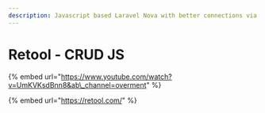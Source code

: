 ```yaml
---
description: Javascript based Laravel Nova with better connections via APIs
---
```


# Retool - CRUD JS

{% embed url="https://www.youtube.com/watch?v=UmKVKsdBnn8&ab\_channel=overment" %}

{% embed url="https://retool.com/" %}



